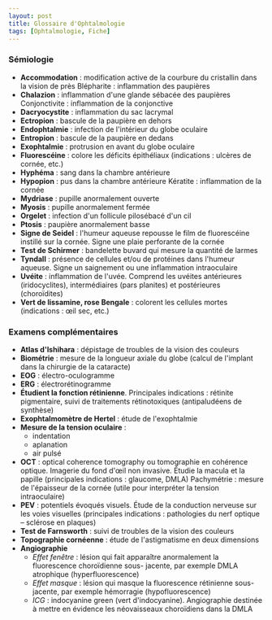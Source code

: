 ```yaml
---
layout: post
title: Glossaire d'Ophtalmologie
tags: [Ophtalmologie, Fiche]
---
```


### Sémiologie

* **Accommodation** : modification active de la courbure du cristallin dans la vision de près Blépharite : inflammation des paupières
* **Chalazion** : inflammation d'une glande sébacée des paupières Conjonctivite : inflammation de la conjonctive
* **Dacryocystite** : inflammation du sac lacrymal
* **Ectropion** : bascule de la paupière en dehors
* **Endophtalmie** : infection de l'intérieur du globe oculaire
* **Entropion** : bascule de la paupière en dedans
* **Exophtalmie** : protrusion en avant du globe oculaire
* **Fluorescéine** : colore les déficits épithéliaux (indications : ulcères de cornée, etc.)
* **Hyphéma** : sang dans la chambre antérieure
* **Hypopion** : pus dans la chambre antérieure Kératite : inflammation de la cornée
* **Mydriase** : pupille anormalement ouverte
* **Myosis** : pupille anormalement fermée
* **Orgelet** : infection d'un follicule pilosébacé d'un cil
* **Ptosis** : paupière anormalement basse
* **Signe de Seidel** : l'humeur aqueuse repousse le film de fluorescéine instillé sur la cornée. Signe une plaie perforante de la cornée
* **Test de Schirmer** : bandelette buvard qui mesure la quantité de larmes
* **Tyndall** : présence de cellules et/ou de protéines dans l'humeur aqueuse. Signe un saignement ou une inflammation intraoculaire
* **Uvéite** : inflammation de l'uvée. Comprend les uvéites antérieures (iridocyclites), intermédiaires (pars planites) et postérieures (choroïdites)
* **Vert de lissamine, rose Bengale** : colorent les cellules mortes (indications : œil sec, etc.)

### Examens complémentaires

* **Atlas d'Ishihara** : dépistage de troubles de la vision des couleurs
* **Biométrie** : mesure de la longueur axiale du globe (calcul de l'implant dans la chirurgie de la cataracte)
* **EOG** : électro-oculogramme
* **ERG** : électrorétinogramme
* **Étudient la fonction rétinienne**. Principales indications : rétinite pigmentaire, suivi de traitements rétinotoxiques (antipaludéens de synthèse)
* **Exophtalmomètre de Hertel** : étude de l'exophtalmie
* **Mesure de la tension oculaire** :
    * indentation
    * aplanation
    * air pulsé
* **OCT** : optical coherence tomography ou tomographie en cohérence optique. Imagerie du fond d'œil non invasive. Étudie la macula et la papille (principales indications : glaucome, DMLA) Pachymétrie : mesure de l'épaisseur de la cornée (utile pour interpréter la tension intraoculaire)
* **PEV** : potentiels évoqués visuels. Étude de la conduction nerveuse sur les voies visuelles (principales indications : pathologies du nerf optique – sclérose en plaques)
* **Test de Farnsworth** : suivi de troubles de la vision des couleurs
* **Topographie cornéenne** : étude de l'astigmatisme en deux dimensions
* **Angiographie**
    * *Effet fenêtre* : lésion qui fait apparaître anormalement la fluorescence choroïdienne sous- jacente, par exemple DMLA atrophique (hyperfluorescence)
    * *Effet masque* : lésion qui masque la fluorescence rétinienne sous-jacente, par exemple hémorragie (hypofluorescence)
    * *ICG* : indocyanine green (vert d'indocyanine). Angiographie destinée à mettre en évidence les néovaisseaux choroïdiens dans la DMLA
